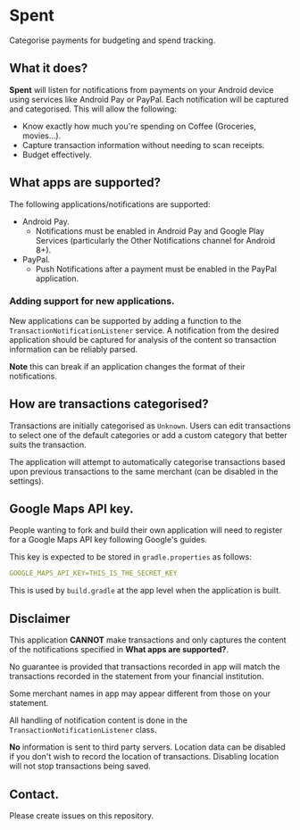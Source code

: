 # Spent
Categorise payments for budgeting and spend tracking.

## What it does?

**Spent** will listen for notifications from payments on your 
Android device using services like Android Pay or PayPal. Each 
notification will be captured and categorised. This will allow the 
following:

* Know exactly how much you're spending on Coffee (Groceries, 
movies...).
* Capture transaction information without needing to scan receipts.
* Budget effectively.

## What apps are supported?

The following applications/notifications are supported:
* Android Pay. 
  * Notifications must be enabled in Android Pay and Google Play 
  Services (particularly the Other Notifications channel for Android 
  8+).
* PayPal. 
  * Push Notifications after a payment must be enabled in the PayPal
  application.

### Adding support for new applications.

New applications can be supported by adding a function to the 
`TransactionNotificationListener` service. A notification from the
desired application should be captured for analysis of the content
so transaction information can be reliably parsed.

**Note** this can break if an application changes the format of 
their notifications.

## How are transactions categorised?

Transactions are initially categorised as `Unknown`. Users can edit
transactions to select one of the default categories or add a custom
category that better suits the transaction.

The application will attempt to automatically categorise transactions
based upon previous transactions to the same merchant (can be 
disabled in the settings).

## Google Maps API key.

People wanting to fork and build their own application will need to 
register for a Google Maps API key following Google's guides.

This key is expected to be stored in `gradle.properties` as follows:

```yaml
GOOGLE_MAPS_API_KEY=THIS_IS_THE_SECRET_KEY
```

This is used by `build.gradle` at the app level when the application 
is built. 

## Disclaimer

This application **CANNOT** make transactions and only captures the 
content of the notifications specified in **What apps are supported?**.

No guarantee is provided that transactions recorded in app will 
match the transactions recorded in the statement from your financial
institution.

Some merchant names in app may appear different from those on your
statement.

All handling of notification content is done in the 
`TransactionNotificationListener` class.

**No** information is sent to third party servers. Location data can
be disabled if you don't wish to record the location of transactions.
Disabling location will not stop transactions being saved.

## Contact.

Please create issues on this repository.
